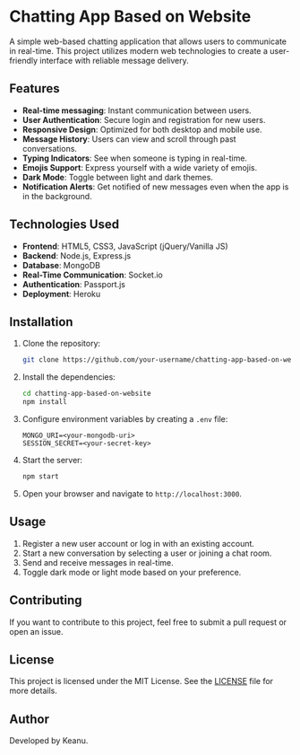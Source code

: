 # Chatting App Based on Website

A simple web-based chatting application that allows users to communicate in real-time. This project utilizes modern web technologies to create a user-friendly interface with reliable message delivery.

## Features

- **Real-time messaging**: Instant communication between users.
- **User Authentication**: Secure login and registration for new users.
- **Responsive Design**: Optimized for both desktop and mobile use.
- **Message History**: Users can view and scroll through past conversations.
- **Typing Indicators**: See when someone is typing in real-time.
- **Emojis Support**: Express yourself with a wide variety of emojis.
- **Dark Mode**: Toggle between light and dark themes.
- **Notification Alerts**: Get notified of new messages even when the app is in the background.

## Technologies Used

- **Frontend**: HTML5, CSS3, JavaScript (jQuery/Vanilla JS)
- **Backend**: Node.js, Express.js
- **Database**: MongoDB
- **Real-Time Communication**: Socket.io
- **Authentication**: Passport.js
- **Deployment**: Heroku

## Installation

1. Clone the repository:

   ```bash
   git clone https://github.com/your-username/chatting-app-based-on-website.git
   ```

2. Install the dependencies:

   ```bash
   cd chatting-app-based-on-website
   npm install
   ```

3. Configure environment variables by creating a `.env` file:

   ```
   MONGO_URI=<your-mongodb-uri>
   SESSION_SECRET=<your-secret-key>
   ```

4. Start the server:

   ```bash
   npm start
   ```

5. Open your browser and navigate to `http://localhost:3000`.

## Usage

1. Register a new user account or log in with an existing account.
2. Start a new conversation by selecting a user or joining a chat room.
3. Send and receive messages in real-time.
4. Toggle dark mode or light mode based on your preference.

## Contributing

If you want to contribute to this project, feel free to submit a pull request or open an issue.

## License

This project is licensed under the MIT License. See the [LICENSE](LICENSE) file for more details.

## Author

Developed by Keanu.

